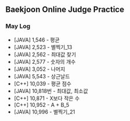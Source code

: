 ## Baekjoon Online Judge Practice
### May Log
* [JAVA] 1,546 - 평균
* [JAVA] 2,523 - 별찍기_13
* [JAVA] 2,562 - 최대값 찾기
* [JAVA] 2,577 - 숫자의 개수
* [JAVA] 3,052 - 나머지
* [JAVA] 5,543 - 상근날드
* [C++] 10,039 - 평균 점수
* [JAVA] 10,818번 - 최대값, 최소값
* [C++] 10,871 - X보다 작은 수
* [C++] 10,952 - A + B_5
* [JAVA] 10,996 - 별찍기_21

